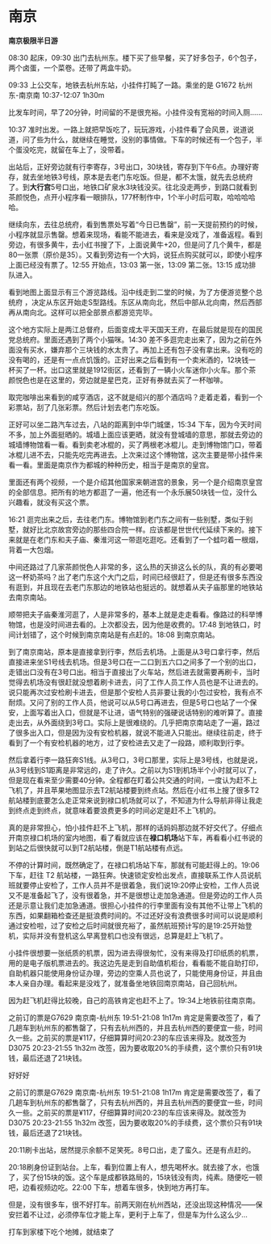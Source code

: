 # 南京

__**南京极限半日游**__

08:30 起床，09:30 出门去杭州东。楼下买了些早餐，买了好多包子，6个包子，两个卤蛋，一个菜卷。还带了两盒牛奶。  

09:33 上公交车，地铁去杭州东站，小挂件打盹了一路。乘坐的是 G1672 杭州东-南京南 10:37-12:07 1h30m

比发车时间，早了20分钟，时间留的不是很充裕。小挂件没有宽裕的时间入厕……

10:37 准时出发。一路上就把早饭吃了，玩玩游戏，小挂件看了会风景，说道说道，问了些为什么，就继续在睡觉，没别的事情做。下车的时候还有一个包子，半个蛋没吃完，就留在车上了，没带着。

出站后，正好旁边就有行李寄存，3号出口，30块钱，寄存到下午6点。办理好寄存，就去坐地铁3号线，原本是去老门东吃饭。但是，都不太饿，就先去总统府了。到**大行宫**5号口出，地铁口矿泉水3块钱没买。往北没走两步，到路口就看到茶颜悦色，点开小程序看一眼排队，177杯制作中，1个半小时后可取，哈哈哈哈哈。

继续向东，去往总统府，看到售票处写着“今日已售罄”，前一天提前预约的时候，小程序就显示售罄。想着来现场，看能不能进去，看来是没戏了，准备返程。看到旁边，有很多黄牛，去小红书搜了下，上面说黄牛+20，但是问了几个黄牛，都是80一张票（原价是35）。又看到旁边有一个大妈，说狂点购买就可以，即使小程序上面已经没有票了。12:55 开始点，13:03 第一张，13:09 第二张。13:15 成功排队进入。

看到地图上面显示有三个游览路线。沿中线走到二堂的时候，为了方便游览整个总统府 ，决定从东区开始走S型路线。东区从南向北，然后中部从北向南，然后西部再从南向北。这样可以把全部景点都游览完毕。

这个地方实际上是两江总督府，后面变成太平天国天王府，在最后就是现在的国民党总统府。里面还遇到了两个小猫咪。14:30 差不多逛完走出来了，因为之前在外面没有买水，嫌弃那个三块钱的水太贵了。再加上还有包子没有拿出来。没有吃的没有喝的，还是有一点点饥饿的。正好出来之后看到有一个卖米酒的，12块钱一杯买了一杯。出口这里就是1912街区，还看到了一辆小火车迷你小火车。那个茶颜悦色也是在这里的，旁边就是星巴克，正好有券就去买了一杯咖啡。

取完咖啡出来看到的咸亨酒店，这不就是绍兴的那个酒店吗？走着走着，看到一个彩票站，刮了几张彩票。然后计划去老门东吃饭。

正好可以坐二路汽车过去，八站的距离到中华门城堡，15:34 下车，因为今天时间不多，加上外面挺晒的。城墙上面应该更晒，就没有登城墙的意思，那就去旁边的城墙博物馆看一看。看到卖老冰棍的，买了两根老冰棍儿。走到博物馆门口，带着冰棍儿进不去，只能先吃完再进去。上次来过这个博物馆，这次主要是带小挂件来看一看。里面是南京作为都城的种种历史，相当于是南京的皇宫。

里面还有两个视频，一个是介绍其他国家来朝进宫的景象，另一个是介绍南京皇宫的全部信息。把所有的地方都逛了一遍，他还有一个永乐展50块钱一位，没什么兴趣看，就没有买这个票。

16:21 逛完出来之后，去往老门东。博物馆到老门东之间有一些别墅，类似于别墅，就好比北京故宫旁边的那些四合院一样。应该都是世世代代延续下来的。接下来就是在老门东和夫子庙、秦淮河这一带逛吃逛吃。还看到了一个蛙叼着一根烟，背着一大包烟。

中间还路过了几家茶颜悦色人非常的多，这么热的天排这么长的队，真的有必要喝这一杯奶茶吗？出了老门东这个大门之后，时间已经很赶了，但是还有很多东西没有逛到，并且现在去老门东那边的地铁站也挺远的。就想着从夫子庙那里的地铁站去南京南站。

顺带把夫子庙秦淮河逛了，人是非常多的，基本上就是走走看看。像路过的科举博物馆，也是没时间进去看的。上次都没去，因为他是收费的。17:48 到地铁口，时间计划错了，这个时候到南京南站是有点赶的。18:08 到南京南站。

到了南京南站，原本是直接拿到行李，然后去机场。上面是从3号口拿行李，然后直接进来坐S1号线去机场。但是3号口在一二口到五六口之间多了一个别的出口，走错出口没有在3号口出。相当于直接出了火车站，然后进去就需要再刷卡，当时觉得去机场没有很赶就没想着刷卡进去，问了工作人员工作人员也是不让进去的。说只能再次过安检刷卡进去，但是那个安检人员非要让我的小包过安检，我有点不耐烦。又问了别的工作人员，他说可以从5号口再进去，但是5号口也站了一个保安，上面写着出入口，但就是不让进，语气特别的强硬说话特别的难听算了。直接走出去，从外面绕到3号口。实际上是很难绕的。几乎把南京南站走了一遍，路过了很多出入口，但是因为没有安检机器，就说不能进入只能出。继续往前走，终于看到了一个有安检机器的地方，过了安检进去又走了一段路，顺利取到行李。

然后拿着行李一路狂奔S1线。从3号口，3号口那里，实际上是3号线，也就是说，从3号线到S1距离是非常远的，走了许久。之前以为S1到机场半个小时就可以了，但是现在看来至少需要40分钟。全程都在盯着公共交通的时间，一度认为赶不上飞机了，并且苹果地图显示去T2航站楼要到终点站。然后在小红书上搜了很多T2航站楼到底要怎么走正常来说到禄口机场就可以了，不知道为什么导航非得让我走到终点走到终点，就意味着要浪费更多的时间必定是赶不上飞机的。

真的是非常担心，怕小挂件赶不上飞机，那样的话妈妈那边就不好交代了。仔细点开南京禄口机场的室内地图，看了看就应该在**禄口机场**站下车，再看看小红书说的到站之后很快就可以到T2航站楼，倒是T1航站楼有点远。

不停的计算时间，既然确定了，在禄口机场站下车，那就有可能赶得上的。19:06 下车，赶往 T2 航站楼，一路狂奔。快速锁定安检出发点，直接联系工作人员说航班就要停止安检了，工作人员并不是很着急，我们说19:20停止安检，工作人员说又不是准备起飞了，没有很着急，并不是很想让走加急通道。但是旁边的工作人员还是示意让我们走加急通道。很担心小挂件的行李里面有没有其他不让带上飞机的东西，如果翻箱检查还是挺浪费时间的。不过还好没有浪费很多时间可以说是顺利通过安检啦，过了安检之后时间就很充裕了，虽然航班预计写的是19:25开始登机，实际并没有登机这么早离登机口也没有很远，总算是赶上飞机了。

小挂件很想要一张纸质的机票，因为进去得很匆忙，没有来得及打印纸质的机票，用的是电子版机票进去的。我这边先是走到自助值机柜台，看看能不能自助打印，自助机器只能使用身份证办理，旁边的空乘人员也说了，只能使用身份证，并且由本人亲自办理。看起来是没戏了，就准备坐地铁回南京南站，自己回杭州。

因为赶飞机赶得比较晚，自己的高铁肯定也赶不上了。19:34上地铁前往南京南。

之前订的票是G7629 南京南-杭州东 19:51-21:08 1h17m 肯定是需要改签了，看了几趟车到杭州东的都售罄了，只有去杭州西的，并且去杭州西的要便宜一些，时间久一些。之前买的票是¥117，仔细算算时间20:23的车应该来得及。就改签为 D3075 20:23-21:55 1h32m 改签，因为要收取20%的手续费，这个票价只有91块钱，最后还退了21块钱。

好好好

之前订的票是G7629 南京南-杭州东 19:51-21:08 1h17m 肯定是需要改签了，看了几趟车到杭州东的都售罄了，只有去杭州西的，并且去杭州西的要便宜一些，时间久一些。之前买的票是¥117，仔细算算时间20:23的车应该来得及。就改签为 D3075 20:23-21:55 1h32m 改签，因为要收取20%的手续费，这个票价只有91块钱，最后还退了21块钱。

20:11刷卡出站，居然提示余额不足笑死。8号口出，走了蛮久。还是有点赶的。

20:18刷身份证到站台。上车，看到位置上有人，想先喝杯水。就去接了水，也饿了，买了份15块的饭。这个车是成都铁路局的，15块钱没有肉，纯素。随便吃一顿吧，边看视频边吃。22:00 下车，想着车很多，快到地方再打车。

但是，没有很多车，很不好打车。前两天刚在杭州西站，还没出现这种情况——保安拦着不让过，必须停车位才能上车，更利于上车了，但是车为什么这么少…

打车到家楼下吃个地摊，就结束了
